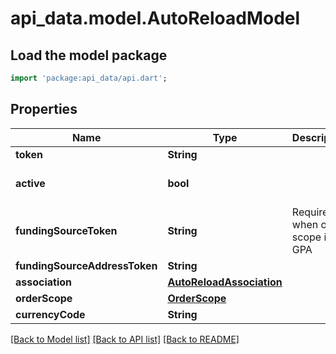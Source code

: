 # api_data.model.AutoReloadModel

## Load the model package
```dart
import 'package:api_data/api.dart';
```

## Properties
Name | Type | Description | Notes
------------ | ------------- | ------------- | -------------
**token** | **String** |  | [optional] 
**active** | **bool** |  | [optional] [default to true]
**fundingSourceToken** | **String** | Required when order scope is GPA | [optional] 
**fundingSourceAddressToken** | **String** |  | [optional] 
**association** | [**AutoReloadAssociation**](AutoReloadAssociation.md) |  | [optional] 
**orderScope** | [**OrderScope**](OrderScope.md) |  | 
**currencyCode** | **String** |  | 

[[Back to Model list]](../README.md#documentation-for-models) [[Back to API list]](../README.md#documentation-for-api-endpoints) [[Back to README]](../README.md)


